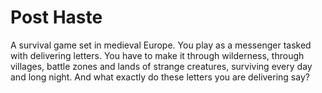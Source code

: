 # Post Haste
A survival game set in medieval Europe. You play as a messenger tasked with delivering letters. You have to make it through wilderness, through villages, battle zones and lands of strange creatures, surviving every day and long night. And what exactly do these letters you are delivering say?
